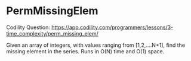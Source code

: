 # PermMissingElem
Codility Question: https://app.codility.com/programmers/lessons/3-time_complexity/perm_missing_elem/

Given an array of integers, with values ranging from [1,2,....N+1], find the missing element in the series.
Runs in O(N) time and O(1) space.
